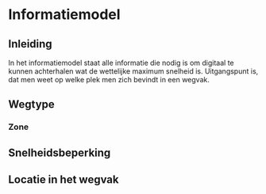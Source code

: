 # Informatiemodel

## Inleiding
In het informatiemodel staat alle informatie die nodig is om digitaal te kunnen achterhalen wat de wettelijke maximum snelheid is. Uitgangspunt is, dat men weet op welke plek men zich bevindt in een wegvak.

## Wegtype


### Zone
<div class="issue" data-number="20"></div>

## Snelheidsbeperking


## Locatie in het wegvak












